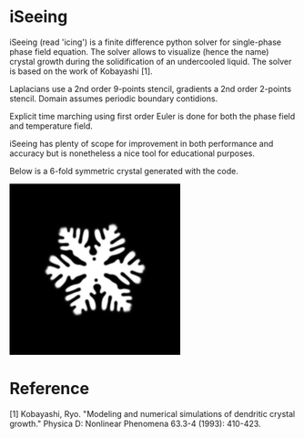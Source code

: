 # iSeeing
iSeeing (read 'icing') is a finite difference python solver for single-phase phase field equation. The solver allows to visualize (hence the name) crystal growth during the solidification of an undercooled liquid.
The solver is based on the work of Kobayashi [1].

Laplacians use a 2nd order 9-points stencil, gradients a 2nd order 2-points stencil.
Domain assumes periodic boundary contidions.

Explicit time marching using first order Euler is done for both the phase field and temperature field.

iSeeing has plenty of scope for improvement in both performance and accuracy but is nonetheless a nice tool for educational purposes.

Below is a 6-fold symmetric crystal generated with the code.

![](Snowflake.png?raw=true "Title")

# Reference
[1] Kobayashi, Ryo. "Modeling and numerical simulations of dendritic crystal growth." Physica D: Nonlinear Phenomena 63.3-4 (1993): 410-423.
